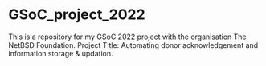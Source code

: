# GSoC_project_2022
This is a repository for my GSoC 2022 project with the organisation The NetBSD Foundation.
Project Title: Automating donor acknowledgement and information storage & updation.
